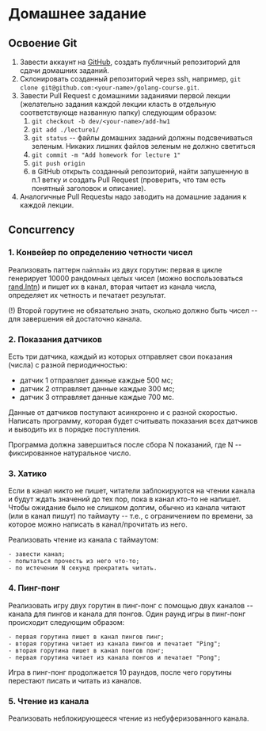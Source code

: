 # Домашнее задание

## Освоение Git 

1. Завести аккаунт на [GitHub](https://github.com/), создать публичный репозиторий для сдачи домашних заданий.
2. Склонировать созданный репозиторий через ssh, например, `git clone git@github.com:<your-name>/golang-course.git`.
3. Завести Pull Request с домашними заданиями первой лекции (желательно задания каждой лекции класть в отдельную соответствующе названную папку) следующим образом:
    1) `git checkout -b dev/<your-name>/add-hw1`
    2) `git add ./lecture1/`
    3) `git status` -- файлы домашних заданий должны подсвечиваться зеленым. Никаких лишних файлов зеленым не должно светиться
    4) `git commit -m "Add homework for lecture 1"`
    5) `git push origin`
    6) в GitHub открыть созданный репозиторий, найти запушенную в п.1 ветку и создать Pull Request (проверить, что там есть понятный заголовок и описание).
4. Аналогичные Pull Requestы надо заводить на домашние задания к каждой лекции.

## Concurrency

### 1. Конвейер по определению четности чисел

Реализовать паттерн `пайплайн` из двух горутин: первая в цикле генерирует 10000 рандомных целых чисел (можно воспользоваться [rand.Intn](https://pkg.go.dev/math/rand#Rand.Intn)) и пишет их в канал, вторая читает из канала числа, определяет их четность и печатает результат.

(!) Второй горутине не обязательно знать, сколько должно быть чисел -- для завершения ей достаточно канала.

### 2. Показания датчиков

Есть три датчика, каждый из которых отправляет свои показания (числа) 
с разной периодичностью:
 - датчик 1 отправляет данные каждые 500 мс;
 - датчик 2 отправляет данные каждые 300 мс;
 - датчик 3 отправляет данные каждые 700 мс.

Данные от датчиков поступают асинхронно и с разной скоростью.
Написать программу, которая будет считывать показания всех датчиков 
и выводить их в порядке поступления.

Программа должна завершиться после сбора N показаний, где N -- 
фиксированное натуральное число.

### 3. Хатико

Если в канал никто не пишет, читатели заблокируются на чтении канала и будут ждать значений до тех пор, пока в канал кто-то не напишет. Чтобы ожидание было не слишком долгим, обычно из канала читают (или в канал пишут) по таймауту -- т.е., с ограничением по времени, за которое можно написать в канал/прочитать из него.

Реализовать чтение из канала с таймаутом:

    - завести канал;
    - попытаться прочесть из него что-то;
    - по истечении N секунд прекратить читать.

### 4. Пинг-понг

Реализовать игру двух горутин в пинг-понг с помощью двух каналов -- канала для пингов и канала для понгов. Один раунд игры в пинг-понг происходит следующим образом: 

    - первая горутина пишет в канал пингов пинг;
    - вторая горутина читает из канала пингов и печатает "Ping";
    - вторая горутина пишет в канал понгов понг;
    - первая горутина читает из канала понгов и печатает "Pong";

Игра в пинг-понг продолжается 10 раундов, после чего горутины перестают писать и читать из каналов.

### 5. Чтение из канала

Реализовать неблокирующееся чтение из небуферизованного канала.